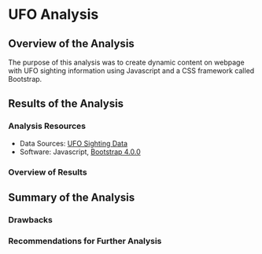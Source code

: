 # UFO Analysis

## Overview of the Analysis
The purpose of this analysis was to create dynamic content on webpage with UFO sighting information using Javascript and a CSS framework called Bootstrap. 

## Results of the Analysis

### Analysis Resources
* Data Sources: [UFO Sighting Data](https://github.com/dwwatson1/UFOs/blob/main/static/js/data.js)
* Software: Javascript, [Bootstrap 4.0.0](https://getbootstrap.com/docs/4.0/getting-started/introduction/)

### Overview of Results 

## Summary of the Analysis

### Drawbacks

### Recommendations for Further Analysis
